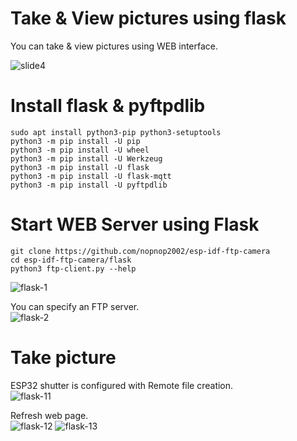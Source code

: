# Take & View pictures using flask
You can take & view pictures using WEB interface.   

![slide4](https://user-images.githubusercontent.com/6020549/187132648-23848e79-3f55-4a69-ac04-f761ebd5ed94.JPG)

# Install flask & pyftpdlib
```
sudo apt install python3-pip python3-setuptools
python3 -m pip install -U pip
python3 -m pip install -U wheel
python3 -m pip install -U Werkzeug
python3 -m pip install -U flask
python3 -m pip install -U flask-mqtt
python3 -m pip install -U pyftpdlib
```

# Start WEB Server using Flask
```
git clone https://github.com/nopnop2002/esp-idf-ftp-camera
cd esp-idf-ftp-camera/flask
python3 ftp-client.py --help
```

![flask-1](https://user-images.githubusercontent.com/6020549/187102653-f30c4655-37ca-4db8-a926-e77a380cdc94.jpg)

You can specify an FTP server.   
![flask-2](https://user-images.githubusercontent.com/6020549/187102655-d16c891e-fa84-4e9a-9771-73de524eb594.jpg)


# Take picture
ESP32 shutter is configured with Remote file creation.   
![flask-11](https://user-images.githubusercontent.com/6020549/187102690-e611e921-65da-4cea-bff7-16cc2b0d15cd.jpg)

Refresh web page.   
![flask-12](https://user-images.githubusercontent.com/6020549/187102694-920040c2-a333-43ed-97ad-1978c00ddbac.jpg)
![flask-13](https://user-images.githubusercontent.com/6020549/187102696-d95ce0ab-211d-4196-85c1-dc92c7d6a101.jpg)
